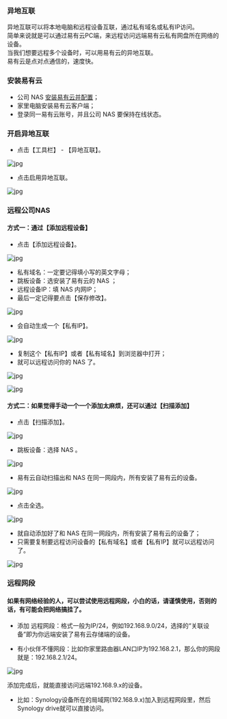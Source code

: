 ### 异地互联

异地互联可以将本地电脑和远程设备互联，通过私有域名或私有IP访问。  
简单来说就是可以通过易有云PC端，来远程访问远端易有云私有网盘所在网络的设备。  
当我们想要远程多个设备时，可以用易有云的异地互联。  
易有云是点对点通信的，速度快。

### 安装易有云

- 公司 NAS [安装易有云并配置](/zh/guide/linkease/install/device/istoreos.md)；
- 家里电脑安装易有云客户端；
- 登录同一易有云账号，并且公司 NAS 要保持在线状态。


### 开启异地互联
- 点击【工具栏】 - 【异地互联】。

![jpg](./image/remote_connects/1.jpg)

- 点击启用异地互联。

![jpg](./image/remote_connects/2.jpg)

### 远程公司NAS

#### 方式一：通过【添加远程设备】
- 点击【添加远程设备】。

![jpg](./image/remote_connects/7.jpg)

- 私有域名：一定要记得填小写的英文字母；
- 跳板设备：选安装了易有云的 NAS ；
- 远程设备IP：填 NAS 内网IP；
- 最后一定记得要点击【保存修改】。

![jpg](./image/remote_connects/3.jpg)


- 会自动生成一个【私有IP】。

![jpg](./image/remote_connects/4.jpg)

- 复制这个【私有IP】或者【私有域名】到浏览器中打开；
- 就可以远程访问你的 NAS 了。

![jpg](./image/remote_connects/5.jpg)

![jpg](./image/remote_connects/6.jpg)

#### 方式二：如果觉得手动一个一个添加太麻烦，还可以通过【扫描添加】
- 点击【扫描添加】。

![jpg](./image/remote_connects/8.jpg)

- 跳板设备：选择 NAS 。

![jpg](./image/remote_connects/9.jpg)

- 易有云自动扫描出和 NAS 在同一网段内，所有安装了易有云的设备。

![jpg](./image/remote_connects/10.jpg)

- 点击全选。

![jpg](./image/remote_connects/11.jpg)

- 就自动添加好了和 NAS 在同一网段内，所有安装了易有云的设备了；
- 只需要复制要远程访问设备的【私有域名】或者【私有IP】就可以远程访问了。

![jpg](./image/remote_connects/12.jpg)

### 远程网段

#### 如果有网络经验的人，可以尝试使用远程网段，小白的话，请谨慎使用，否则的话，有可能会把网络搞挂了。

- 添加 远程网段：格式一般为IP/24，例如192.168.9.0/24，选择的“关联设备”即为你远端安装了易有云存储端的设备。

- 有小伙伴不懂网段：比如你家里路由器LAN口IP为192.168.2.1，那么你的网段就是：192.168.2.1/24。

![jpg](./image/remote_connects/13.jpg)

添加完成后，就能直接访问远端192.168.9.x的设备。

- 比如：Synology设备所在的局域网(192.168.9.x)加入到远程网段里，然后Synology drive就可以直接访问。